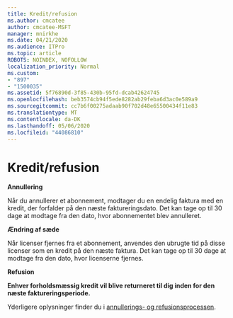 ```yaml
---
title: Kredit/refusion
ms.author: cmcatee
author: cmcatee-MSFT
manager: mnirkhe
ms.date: 04/21/2020
ms.audience: ITPro
ms.topic: article
ROBOTS: NOINDEX, NOFOLLOW
localization_priority: Normal
ms.custom:
- "897"
- "1500035"
ms.assetid: 5f76890d-3f85-430b-95fd-dcab42624745
ms.openlocfilehash: beb3574cb94f5ede8282ab29feba6d3ac0e589a9
ms.sourcegitcommit: cc7b6f00275adaab90f702d48e65500434f11e83
ms.translationtype: MT
ms.contentlocale: da-DK
ms.lasthandoff: 05/06/2020
ms.locfileid: "44086810"
---
```

# <a name="creditrefund"></a>Kredit/refusion

**Annullering**
  
Når du annullerer et abonnement, modtager du en endelig faktura med en kredit, der forfalder på den næste faktureringsdato. Det kan tage op til 30 dage at modtage fra den dato, hvor abonnementet blev annulleret.
  
**Ændring af sæde**
  
Når licenser fjernes fra et abonnement, anvendes den ubrugte tid på disse licenser som en kredit på den næste faktura. Det kan tage op til 30 dage at modtage fra den dato, hvor licenserne fjernes.

**Refusion**

**Enhver forholdsmæssig kredit vil blive returneret til dig inden for den næste faktureringsperiode.**

Yderligere oplysninger finder du i [annullerings- og refusionsprocessen](https://docs.microsoft.com/microsoft-365/commerce/subscriptions/cancel-your-subscription?view=o365-worldwide). 
